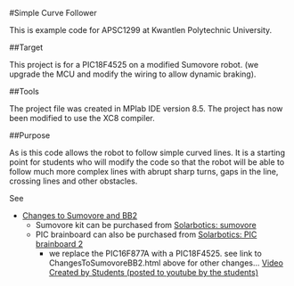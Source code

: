 #Simple Curve Follower

This is example code for APSC1299 at Kwantlen Polytechnic University.

##Target

This project is for a PIC18F4525 on a modified Sumovore robot. (we upgrade the MCU and modify the wiring to allow dynamic braking). 

##Tools

The project file was created in MPlab IDE version 8.5.
The project has now been modified to use the XC8 compiler.

##Purpose

As is this code allows the robot to follow simple curved lines. It is a starting point for students who will modify the code so that the robot will be able to follow much more complex lines with abrupt sharp turns, gaps in the line, crossing lines and other obstacles.

See

  * [Changes to Sumovore and BB2](http://members.shaw.ca/danpeircenotes/sumovore/ChangesToSumovoreBB2.html)
      * Sumovore kit can be purchased from [Solarbotics: sumovore](http://www.solarbotics.com/product/k_sv/)
      * PIC brainboard can also be purchased from [Solarbotics: PIC brainboard 2](http://www.solarbotics.com/product/k_sv-pic)
          * we replace the PIC16F877A with a PIC18F4525. see link to ChangesToSumovoreBB2.html above for other changes... 
    [Video Created by Students (posted to youtube by the students)](http://www.youtube.com/watch?v=95_4hvMst7Y) 
